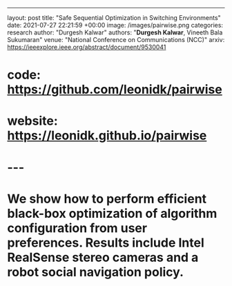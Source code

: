 ---
layout: post
title:  "Safe Sequential Optimization in Switching Environments"
date:   2021-07-27 22:21:59 +00:00
image: /images/pairwise.png
categories: research
author: "Durgesh Kalwar"
authors: "<strong>Durgesh Kalwar</strong>, Vineeth Bala Sukumaran"
venue: "National Conference on Communications (NCC)"
arxiv: https://ieeexplore.ieee.org/abstract/document/9530041
# code: https://github.com/leonidk/pairwise
# website: https://leonidk.github.io/pairwise
# ---
# We show how to perform efficient black-box optimization of algorithm configuration from user preferences. Results include Intel RealSense stereo cameras and a robot social navigation policy.